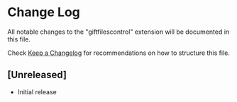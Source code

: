 # Change Log

All notable changes to the "giftfilescontrol" extension will be documented in this file.

Check [Keep a Changelog](http://keepachangelog.com/) for recommendations on how to structure this file.

## [Unreleased]

- Initial release